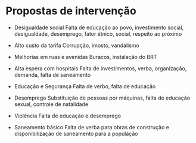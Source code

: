 # Propostas de intervenção

- Desigualdade social
Falta de educação ao povo,  investimento social, desigualdade, desemprego, fator étnico, social, respeito ao próximo

- Alto custo da tarifa
Corrupção, imosto, vandalismo

- Melhorias em ruas e avenidas
Buracos, instalação do BRT

- Alta espera com hospitais
Falta de investimentos, verba, organização, demanda, falta de saneamento

- Educação e Segurança
Falta de verbo, falta de educação

- Desemprego
Substituição de pessoas por máquinas, falta de educação sexual, controle de natalidade

- Violência
Falta de educação e desemprego

- Saneamento básico
Falta de verba para obras de construção e disponibilização de saneamento para a população